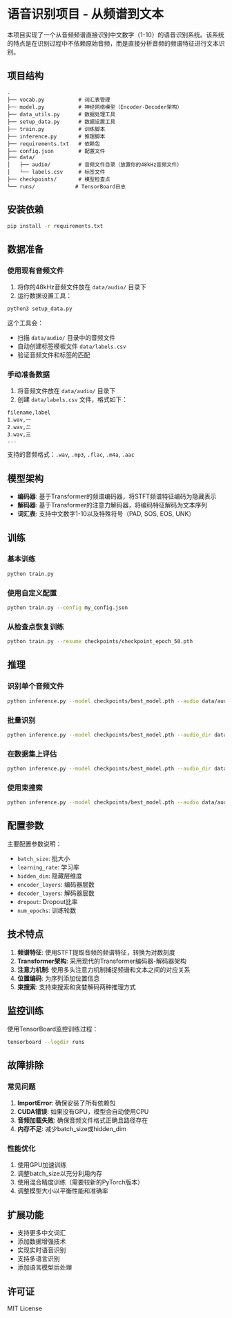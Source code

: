 # 语音识别项目 - 从频谱到文本

本项目实现了一个从音频频谱直接识别中文数字（1-10）的语音识别系统。该系统的特点是在识别过程中不依赖原始音频，而是直接分析音频的频谱特征进行文本识别。

## 项目结构

```
.
├── vocab.py           # 词汇表管理
├── model.py           # 神经网络模型（Encoder-Decoder架构）
├── data_utils.py      # 数据处理工具
├── setup_data.py      # 数据设置工具
├── train.py           # 训练脚本
├── inference.py       # 推理脚本
├── requirements.txt   # 依赖包
├── config.json        # 配置文件
├── data/
│   ├── audio/         # 音频文件目录（放置你的48kHz音频文件）
│   └── labels.csv     # 标签文件
├── checkpoints/       # 模型检查点
└── runs/             # TensorBoard日志
```

## 安装依赖

```bash
pip install -r requirements.txt
```

## 数据准备

### 使用现有音频文件

1. 将你的48kHz音频文件放在 `data/audio/` 目录下
2. 运行数据设置工具：

```bash
python3 setup_data.py
```

这个工具会：
- 扫描 `data/audio/` 目录中的音频文件
- 自动创建标签模板文件 `data/labels.csv`
- 验证音频文件和标签的匹配

### 手动准备数据

1. 将音频文件放在 `data/audio/` 目录下
2. 创建 `data/labels.csv` 文件，格式如下：

```csv
filename,label
1.wav,一
2.wav,二
3.wav,三
...
```

支持的音频格式：`.wav`, `.mp3`, `.flac`, `.m4a`, `.aac`

## 模型架构

- **编码器**: 基于Transformer的频谱编码器，将STFT频谱特征编码为隐藏表示
- **解码器**: 基于Transformer的注意力解码器，将编码特征解码为文本序列
- **词汇表**: 支持中文数字1-10以及特殊符号（PAD, SOS, EOS, UNK）

## 训练

### 基本训练

```bash
python train.py
```

### 使用自定义配置

```bash
python train.py --config my_config.json
```

### 从检查点恢复训练

```bash
python train.py --resume checkpoints/checkpoint_epoch_50.pth
```

## 推理

### 识别单个音频文件

```bash
python inference.py --model checkpoints/best_model.pth --audio data/audio/1.wav
```

### 批量识别

```bash
python inference.py --model checkpoints/best_model.pth --audio_dir data/audio --output results.csv
```

### 在数据集上评估

```bash
python inference.py --model checkpoints/best_model.pth --audio_dir data/audio --labels data/labels.csv --output evaluation.csv
```

### 使用束搜索

```bash
python inference.py --model checkpoints/best_model.pth --audio data/audio/1.wav --beam_size 5
```

## 配置参数

主要配置参数说明：

- `batch_size`: 批大小
- `learning_rate`: 学习率
- `hidden_dim`: 隐藏层维度
- `encoder_layers`: 编码器层数
- `decoder_layers`: 解码器层数
- `dropout`: Dropout比率
- `num_epochs`: 训练轮数

## 技术特点

1. **频谱特征**: 使用STFT提取音频的频谱特征，转换为对数刻度
2. **Transformer架构**: 采用现代的Transformer编码器-解码器架构
3. **注意力机制**: 使用多头注意力机制捕捉频谱和文本之间的对应关系
4. **位置编码**: 为序列添加位置信息
5. **束搜索**: 支持束搜索和贪婪解码两种推理方式

## 监控训练

使用TensorBoard监控训练过程：

```bash
tensorboard --logdir runs
```

## 故障排除

### 常见问题

1. **ImportError**: 确保安装了所有依赖包
2. **CUDA错误**: 如果没有GPU，模型会自动使用CPU
3. **音频加载失败**: 确保音频文件格式正确且路径存在
4. **内存不足**: 减少batch_size或hidden_dim

### 性能优化

1. 使用GPU加速训练
2. 调整batch_size以充分利用内存
3. 使用混合精度训练（需要较新的PyTorch版本）
4. 调整模型大小以平衡性能和准确率

## 扩展功能

- 支持更多中文词汇
- 添加数据增强技术
- 实现实时语音识别
- 支持多语言识别
- 添加语言模型后处理

## 许可证

MIT License